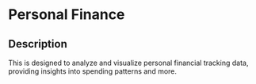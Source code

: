# Personal Finance

## Description
This is designed to analyze and visualize personal financial tracking data, providing insights into spending patterns and more.
